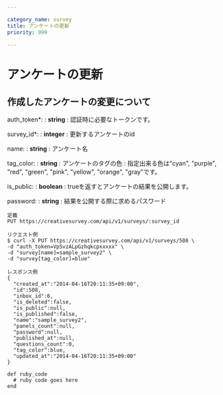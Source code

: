 ```yaml
---

category_name: survey
title: アンケートの更新
priority: 999

---
```


# アンケートの更新

## 作成したアンケートの変更について

auth_token*:
: __string__
: 認証時に必要なトークンです。

survey_id*:
: __integer__
: 更新するアンケートのid

name:
: __string__
: アンケート名

tag_color:
: __string__
: アンケートのタグの色
: 指定出来る色は"cyan", "purple", "red", "green", "pink", "yellow", "orange", "gray"です。

is_public:
: __boolean__
: trueを返すとアンケートの結果を公開します。

password:
: __string__
: 結果を公開する際に求めるパスワード

~~~
定義
PUT https://creativesurvey.com/api/v1/surveys/:survey_id

リクエスト例
$ curl -X PUT https://creativesurvey.com/api/v1/surveys/508 \
-d "auth_token=Vp5vzALpGzhqkcpxxxxx" \
-d "survey[name]=sample_survey2" \
-d "survey[tag_color]=blue"

レスポンス例
{ 
  "created_at":"2014-04-16T20:11:35+09:00",
  "id":508,
  "inbox_id":6,
  "is_deleted":false,
  "is_public":null,
  "is_published":false,
  "name":"sample_survey2",
  "panels_count":null,
  "password":null,
  "published_at":null,
  "questions_count":0,
  "tag_color":blue,
  "updated_at":"2014-04-16T20:11:35+09:00"
}
~~~
 
~~~
def ruby_code
  # ruby code goes here
end
~~~


